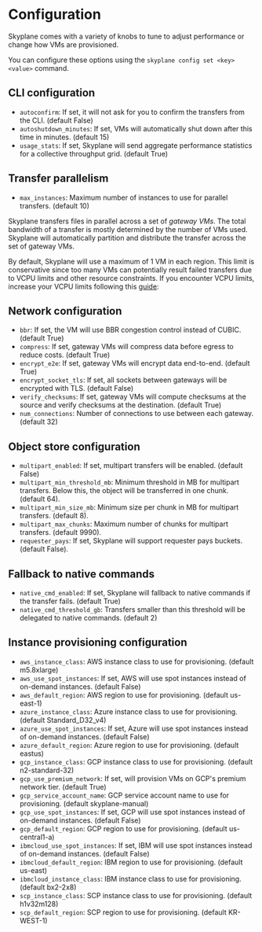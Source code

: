 # Configuration

Skyplane comes with a variety of knobs to tune to adjust performance or change how VMs are provisioned. 

You can configure these options using the `skyplane config set <key> <value>` command.

## CLI configuration
* `autoconfirm`: If set, it will not ask for you to confirm the transfers from the CLI. (default False)
* `autoshutdown_minutes`: If set, VMs will automatically shut down after this time in minutes. (default 15)
* `usage_stats`: If set, Skyplane will send aggregate performance statistics for a collective throughput grid. (default True)

## Transfer parallelism


* `max_instances`: Maximum number of instances to use for parallel transfers. (default 10)

Skyplane transfers files in parallel across a set of *gateway VMs*. The total bandwidth of a transfer is mostly determined by the number of VMs used. Skyplane will automatically partition and distribute the transfer across the set of gateway VMs.

By default, Skyplane will use a maximum of 1 VM in each region. This limit is conservative since too many VMs can potentially result failed transfers due to VCPU limits and other resource constraints. If you encounter VCPU limits, increase your VCPU limits following this [guide](increase_vcpus.md):


## Network configuration
* `bbr`: If set, the VM will use BBR congestion control instead of CUBIC. (default True)
* `compress`: If set, gateway VMs will compress data before egress to reduce costs. (default True)
* `encrypt_e2e`: If set, gateway VMs will encrypt data end-to-end. (default True)
* `encrypt_socket_tls`: If set, all sockets between gateways will be encrypted with TLS. (default False)
* `verify_checksums`: If set, gateway VMs will compute checksums at the source and verify checksums at the destination. (default True)
* `num_connections`: Number of connections to use between each gateway. (default 32)


## Object store configuration
* `multipart_enabled`: If set, multipart transfers will be enabled. (default False)
* `multipart_min_threshold_mb`: Minimum threshold in MB for multipart transfers. Below this, the object will be transferred in one chunk. (default 64).
* `multipart_min_size_mb`: Minimum size per chunk in MB for multipart transfers. (default 8).
* `multipart_max_chunks`: Maximum number of chunks for multipart transfers. (default 9990).
* `requester_pays`: If set, Skyplane will support requester pays buckets. (default False).


## Fallback to native commands
* `native_cmd_enabled`: If set, Skyplane will fallback to native commands if the transfer fails. (default True)
* `native_cmd_threshold_gb`: Transfers smaller than this threshold will be delegated to native commands. (default 2)

## Instance provisioning configuration
* `aws_instance_class`: AWS instance class to use for provisioning. (default m5.8xlarge)
* `aws_use_spot_instances`: If set, AWS will use spot instances instead of on-demand instances. (default False)
* `aws_default_region`: AWS region to use for provisioning. (default us-east-1)
* `azure_instance_class`: Azure instance class to use for provisioning. (default Standard_D32_v4)
* `azure_use_spot_instances`: If set, Azure will use spot instances instead of on-demand instances. (default False)
* `azure_default_region`: Azure region to use for provisioning. (default eastus)
* `gcp_instance_class`: GCP instance class to use for provisioning. (default n2-standard-32)
* `gcp_use_premium_network`: If set, will provision VMs on GCP's premium network tier. (default True)
* `gcp_service_account_name`: GCP service account name to use for provisioning. (default skyplane-manual)
* `gcp_use_spot_instances`: If set, GCP will use spot instances instead of on-demand instances. (default False)
* `gcp_default_region`: GCP region to use for provisioning. (default us-central1-a)
* `ibmcloud_use_spot_instances`: If set, IBM will use spot instances instead of on-demand instances. (default False) 
* `ibmcloud_default_region`: IBM region to use for provisioning. (default us-east) 
* `ibmcloud_instance_class`: IBM instance class to use for provisioning. (default bx2-2x8) 
* `scp_instance_class`: SCP instance class to use for provisioning. (default h1v32m128)
* `scp_default_region`: SCP region to use for provisioning. (default KR-WEST-1)

<!-- ### Transfer Chunk Sizes 
* Skyplane will break up large objects into smaller chunk sizes to parallelize transfers more efficiently (AWS and GCP only). 
* Recommended to use default (TODO: figure out what we should set this to)  -->

<!-- ## Reusing Gateways 
It can take 45s to 2m to provision gateway VMs for a transfer. If you are repeatedly transferring data between the same pair of regions, you can reuse gateway VMs. By default, Skyplane terminates these VMs to avoid unnecessary VM costs.

When running a `cp` or `sync` command, pass the `--reuse-gateways` flag to Skyplane to reuse gateway VMs:
```bash
$ skyplane cp --reuse-gateways <source> <destination>
$ skyplane sync --reuse-gateways <source> <destination>
```

We will attempt to automatically deprovision these gateways after 15 minutes by default. Change this interval via `skyplane config set autoshutdown_minutes <minutes>`. With `--reuse-gateways`, Skyplane will start a background job on each gateway VM that triggers a VM shutdown after the specified delay. Note you will still pay for associated VM costs such as storage and network IPs even if VMs are shut down.

To ensure that all gateways are stopped and no longer incur charges, run:
```bash
$ skyplane deprovision
``` --> 

